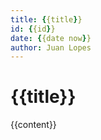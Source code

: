 ```yaml
---
title: {{title}}
id: {{id}}
date: {{date now}}
author: Juan Lopes
---
```


# {{title}}

{{content}}
